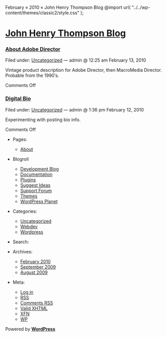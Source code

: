  February « 2010 « John Henry Thompson Blog @import url( "../../wp-content/themes/classic2/style.css" );           

[John Henry Thompson Blog](../../index.md)
============================================

### [About Adobe Director](13/about-adobe-director/index.md)

Filed under: [Uncategorized](../../category/uncategorized/index.html "View all posts in Uncategorized") — admin @ 12:25 am February 13, 2010

Vintage product description for Adobe Director, then MacroMedia Director.  
Probable from the 1990′s.

Comments Off

### [Digital Bio](12/digital-bio/index.md)

Filed under: [Uncategorized](../../category/uncategorized/index.html "View all posts in Uncategorized") — admin @ 1:36 pm February 12, 2010

Experimenting with posting bio info.

Comments Off

*   Pages:
    *   [About](../../about/index.html "About")
*   Blogroll
    *   [Development Blog](http://wordpress.org/development/)
    *   [Documentation](http://codex.wordpress.org/)
    *   [Plugins](http://wordpress.org/extend/plugins/)
    *   [Suggest Ideas](http://wordpress.org/extend/ideas/)
    *   [Support Forum](http://wordpress.org/support/)
    *   [Themes](http://wordpress.org/extend/themes/)
    *   [WordPress Planet](http://planet.wordpress.org/)
*   Categories:
    *   [Uncategorized](../../category/uncategorized/index.html "View all posts filed under Uncategorized")
    *   [Webdev](../../category/webdev/index.html "View all posts filed under Webdev")
    *   [Wordpress](../../category/wordpress/index.html "View all posts filed under Wordpress")
*   Search:
    
      
    
*   Archives:
    *   [February 2010](index.html "February 2010")
    *   [September 2009](../../2009/09/index.html "September 2009")
    *   [August 2009](../../2009/08/index.html "August 2009")
*   Meta:
    *   [Log in](../../wp-login.php.md)
    *   [RSS](../../feed/index.rss "Syndicate this site using RSS")
    *   [Comments RSS](../../comments/feed/index.rss "The latest comments to all posts in RSS")
    *   [Valid XHTML](http://validator.w3.org/check/referer "This page validates as XHTML 1.0 Transitional")
    *   [XFN](http://gmpg.org/xfn/)
    *   [WP](http://wordpress.org/ "Powered by WordPress, state-of-the-art semantic personal publishing platform.")

Powered by [**WordPress**](http://wordpress.org/ "Powered by WordPress, state-of-the-art semantic personal publishing platform.")